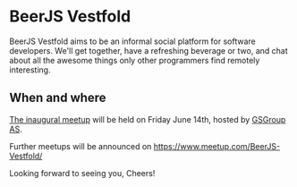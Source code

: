 # BeerJS Vestfold

BeerJS Vestfold aims to be an informal social platform for software developers. We'll get together, have a refreshing beverage or two, and chat about all the awesome things only other programmers find remotely interesting.

## When and where

[The inaugural meetup](https://www.meetup.com/BeerJS-Vestfold/events/262125981/) will be held on Friday June 14th, hosted by [GSGroup AS](https://onegsgroup.com/).

Further meetups will be announced on https://www.meetup.com/BeerJS-Vestfold/

Looking forward to seeing you,
Cheers!
